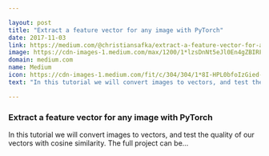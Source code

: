 ```yaml
---

layout: post
title: "Extract a feature vector for any image with PyTorch"
date: 2017-11-03
link: https://medium.com/@christiansafka/extract-a-feature-vector-for-any-image-with-pytorch-9717561d1d4c?source=rss------machine_learning-5
image: https://cdn-images-1.medium.com/max/1200/1*lzsDnNt5eJl0En4gZBIRFg.png
domain: medium.com
name: Medium
icon: https://cdn-images-1.medium.com/fit/c/304/304/1*8I-HPL0bfoIzGied-dzOvA.png
text: "In this tutorial we will convert images to vectors, and test the quality of our vectors with cosine similarity. The full project can be…"

---
```


### Extract a feature vector for any image with PyTorch

In this tutorial we will convert images to vectors, and test the quality of our vectors with cosine similarity. The full project can be…